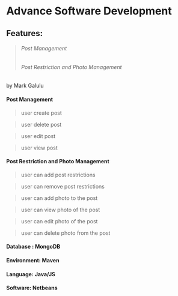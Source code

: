 # Advance Software Development

## Features:

> ###### Post Management
>
> ###### Post Restriction and Photo Management

by Mark Galulu

#### Post Management

> user create post

> user delete post

> user edit post

> user view post

#### Post Restriction and Photo Management

> user can add post restrictions

> user can remove post restrictions

> user can add photo to the post

> user can view photo of the post

> user can edit photo of the post

> user can delete photo from the post

#### Database : MongoDB

#### Environment: Maven

#### Language: Java/JS

#### Software: Netbeans
